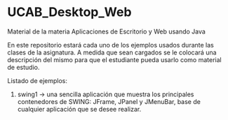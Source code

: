 # UCAB_Desktop_Web
Material de la materia Aplicaciones de Escritorio y Web usando Java

En este repositorio estará cada uno de los ejemplos usados durante las clases de la asignatura. A medida que sean cargados se le colocará una descripción del mismo para que el estudiante pueda usarlo como material de estudio.

Listado de ejemplos:
1. swing1 -> una sencilla aplicación que muestra los principales contenedores de SWING: JFrame, JPanel y JMenuBar, base de cualquier aplicación que se desee realizar.
